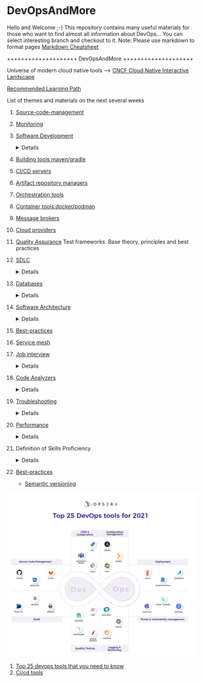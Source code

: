 # DevOpsAndMore
Hello and Welcome ;-) This repository contains many useful materials for those who want to find almost all information about DevOps...
You can select interesting branch and checkout to it.
Note: Please use markdown to format pages [Markdown Cheatsheet](https://github.com/adam-p/markdown-here/wiki/Markdown-Cheatsheet)

++++++++++++++++++++ DevOpsAndMore ++++++++++++++++++++ 

Universe of modern cloud native tools --> [CNCF Cloud Native Interactive Landscape](https://landscape.cncf.io)

[Recommended Learning Path](https://github.com/sergei-voron/DevOpsAndMore/tree/Learnin-path)

List of themes and materials on the next several weeks
1. [Source-code-management](https://github.com/sergei-voron/DevOpsAndMore/tree/SCM)
2. [Monitoring](https://github.com/sergei-voron/DevOpsAndMore/tree/Monitoring)
4. [Software Development](https://github.com/sergei-voron/DevOpsAndMore/tree/Software-development)
    <details>
    
    - [Code-writing-practices](https://github.com/DevOpsAndMore/DevOpsAndMore/blob/Code-writing-practices/README.md)
    Dev project: rest api getter/setter, templates. Maybe we should think about writing plugin/module
    </details>
3. [Building tools maven/gradle](https://github.com/sergei-voron/DevOpsAndMore/tree/Building-tools)
4. [CI/CD servers](https://github.com/sergei-voron/DevOpsAndMore/tree/CI-CD)
5. [Artifact repository managers](https://github.com/sergei-voron/DevOpsAndMore/tree/Artifact-repository-managers)
6. [Orchestration tools](https://github.com/sergei-voron/DevOpsAndMore/tree/Orchestration-tools)
7. [Container tools:docker/podman](https://github.com/sergei-voron/DevOpsAndMore/tree/Container-tools)
8. [Message brokers](https://github.com/sergei-voron/DevOpsAndMore/tree/Message-brokers)
9. [Cloud providers](https://github.com/sergei-voron/DevOpsAndMore/tree/Cloud-providers)
10. [Quality Assurance](https://github.com/sergei-voron/DevOpsAndMore/tree/QA)
    Test frameworks. Base theory, principles and best practices
12. [SDLC](https://github.com/sergei-voron/DevOpsAndMore/tree/SDLC)
    <details>
    
    - Waterfall
    - Agile
    - Lean
    - Iterative
    - Prototyping
    - DevOps
    - Spiral 
    - V-model
    </details>
14. [Databases](https://github.com/sergei-voron/DevOpsAndMore/tree/Databases)
    <details>
    
    - SQL 
    - NoSQL
    </details>
16. [Software Architecture](https://github.com/sergei-voron/DevOpsAndMore/tree/Software-Architeture) 
    <details>
    
    - Miscroservices 
    - Monolith
    </details>
18. [Best-practices](https://github.com/sergei-voron/DevOpsAndMore/tree/Best-practices)
19. [Service mesh](https://github.com/sergei-voron/DevOpsAndMore/tree/Service-mesh)
20. [Job interview](https://github.com/sergei-voron/DevOpsAndMore/tree/Job-interview)
    <details>

    - [Code-writing-practices](https://github.com/DevOpsAndMore/DevOpsAndMore/blob/Code-writing-practices/README.md)
    </details>
22. [Code Analyzers](https://github.com/sergei-voron/DevOpsAndMore/tree/Code-analyzers)
    <details>
    
    - SonarQube
    - ESLint
    - Xray
    </details>    
24. [Troubleshooting](https://github.com/sergei-voron/DevOpsAndMore/tree/Troubleshooting)
    <details>
    
    - Methodologies 
    - Log parsing in microservice architecture
    </details>
25. [Performance](https://github.com/sergei-voron/DevOpsAndMore/tree/Performance)
    <details>
    
    - Profiling
    </details>
26. Definition of Skills Proficiency
    <details>
    
    - **Novice** (You have a common knowledge or an understanding of basic techniques and concepts)
    - **Developing** (You have the level of experience gained in a classroom and/or experimental scenarios or as a trainee on-the-job. You are expected to need help when performing this skill)
    - **Intermediate** (You are able to successfully complete tasks in this competency as Help from someone who is advanced/expert may be required from time to time, but you can usually perform the skill independently)
    - **Advanced** (You can perform the actions associated with this skill without assistance. You are certainly recognized within your immediate organization as "a person to ask" when difficult questions arise regarding this skill)
    - **Expert** (You are known as an expert in this area. You can provide guidance, troubleshoot, and answer questions related to this area of expertise and the field where the skill is used)
    - **Distinguished** (You are known organization-wide as a recognized expert in this area. You are sought out to provide guidance to employees with basic to expert knowledge in this area)
    </details>
27. [Best-practices](https://github.com/sergei-voron/DevOpsAndMore/tree/Release-management)

    - [Semantic versioning](https://semver.org/)

![DevOps-tools-2021](DevOps-tools-2021.png)
1. [Top 25 devops tools that you need to know](https://www.opsera.io/blog/top-25-devops-tools-that-you-need-to-know)
2. [Ci/cd tools](https://www.katalon.com/resources-center/blog/ci-cd-tools)
